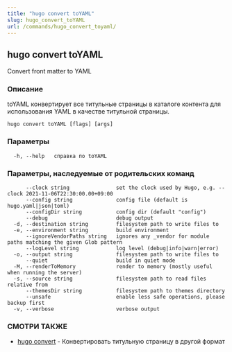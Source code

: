 ```yaml
---
title: "hugo convert toYAML"
slug: hugo_convert_toYAML
url: /commands/hugo_convert_toyaml/
---
```

## hugo convert toYAML

Convert front matter to YAML

### Описание

toYAML конвертирует все титульные страницы в каталоге контента для использования YAML в качестве титульной страницы.

```
hugo convert toYAML [flags] [args]
```

### Параметры

```
  -h, --help   справка по toYAML
```

### Параметры, наследуемые от родительских команд

```
      --clock string               set the clock used by Hugo, e.g. --clock 2021-11-06T22:30:00.00+09:00
      --config string              config file (default is hugo.yaml|json|toml)
      --configDir string           config dir (default "config")
      --debug                      debug output
  -d, --destination string         filesystem path to write files to
  -e, --environment string         build environment
      --ignoreVendorPaths string   ignores any _vendor for module paths matching the given Glob pattern
      --logLevel string            log level (debug|info|warn|error)
  -o, --output string              filesystem path to write files to
      --quiet                      build in quiet mode
  -M, --renderToMemory             render to memory (mostly useful when running the server)
  -s, --source string              filesystem path to read files relative from
      --themesDir string           filesystem path to themes directory
      --unsafe                     enable less safe operations, please backup first
  -v, --verbose                    verbose output
```

### СМОТРИ ТАКЖЕ

* [hugo convert](/commands/hugo_convert/)	 - Конвертировать титульную страницу в другой формат

